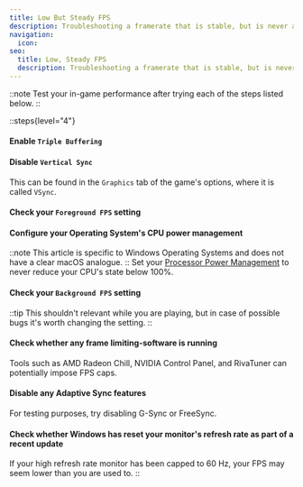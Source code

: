 ```yaml
---
title: Low But Steady FPS
description: Troubleshooting a framerate that is stable, but is never as high as expected
navigation:
  icon:
seo:
  title: Low, Steady FPS
  description: Troubleshooting a framerate that is stable, but is never as high as expected.
---
```


::note
Test your in-game performance after trying each of the steps listed below.
::

::steps{level="4"}
#### Enable `Triple Buffering`
#### Disable `Vertical Sync`
This can be found in the `Graphics` tab of the game's options, where it is called `VSync`.
#### Check your `Foreground FPS` setting
#### Configure your Operating System's CPU power management
::note
This article is specific to Windows Operating Systems and does not have a clear macOS analogue.
::
Set your [Processor Power Management](/miscellaneous/other/processor-power-management) to never reduce your CPU's state below 100%.
#### Check your `Background FPS` setting
::tip
This shouldn't relevant while you are playing, but in case of possible bugs it's worth changing the setting.
::
#### Check whether any frame limiting-software is running
Tools such as AMD Radeon Chill, NVIDIA Control Panel, and RivaTuner can potentially impose FPS caps.
#### Disable any Adaptive Sync features
For testing purposes, try disabling G-Sync or FreeSync.
#### Check whether Windows has reset your monitor's refresh rate as part of a recent update
If your high refresh rate monitor has been capped to 60 Hz, your FPS may seem lower than you are used to.
::
